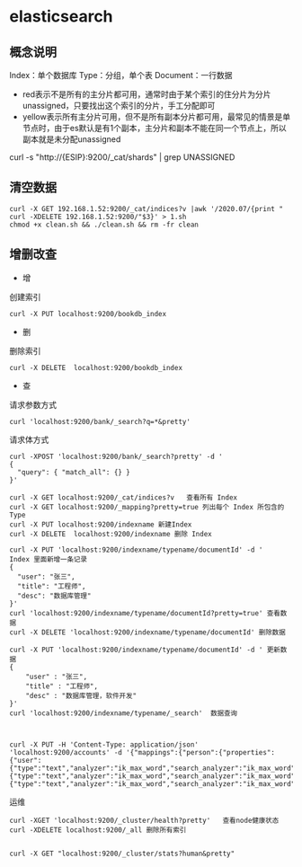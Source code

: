 # elasticsearch


## 概念说明

Index：单个数据库
Type：分组，单个表
Document：一行数据

- red表示不是所有的主分片都可用，通常时由于某个索引的住分片为分片unassigned，只要找出这个索引的分片，手工分配即可
- yellow表示所有主分片可用，但不是所有副本分片都可用，最常见的情景是单节点时，由于es默认是有1个副本，主分片和副本不能在同一个节点上，所以副本就是未分配unassigned


curl -s "http://{ESIP}:9200/_cat/shards" | grep UNASSIGNED



## 清空数据
```
curl -X GET 192.168.1.52:9200/_cat/indices?v |awk '/2020.07/{print " curl -XDELETE 192.168.1.52:9200/"$3}' > 1.sh 
chmod +x clean.sh && ./clean.sh && rm -fr clean
```



## 增删改查

- 增

创建索引
```
curl -X PUT localhost:9200/bookdb_index 
```

- 删

删除索引
```
curl -X DELETE  localhost:9200/bookdb_index 
```
- 查

请求参数方式
```
curl 'localhost:9200/bank/_search?q=*&pretty'
```

请求体方式

```
curl -XPOST 'localhost:9200/bank/_search?pretty' -d '
{
  "query": { "match_all": {} }
}'
```




```
curl -X GET localhost:9200/_cat/indices?v   查看所有 Index
curl -X GET localhost:9200/_mapping?pretty=true 列出每个 Index 所包含的 Type
curl -X PUT localhost:9200/indexname 新建Index
curl -X DELETE  localhost:9200/indexname 删除 Index

curl -X PUT 'localhost:9200/indexname/typename/documentId' -d '     Index 里面新增一条记录
{
  "user": "张三",
  "title": "工程师",
  "desc": "数据库管理"
}' 
curl 'localhost:9200/indexname/typename/documentId?pretty=true' 查看数据
curl -X DELETE 'localhost:9200/indexname/typename/documentId' 删除数据

curl -X PUT 'localhost:9200/indexname/typename/documentId' -d ' 更新数据
{
    "user" : "张三",
    "title" : "工程师",
    "desc" : "数据库管理，软件开发"
}' 
curl 'localhost:9200/indexname/typename/_search'  数据查询



curl -X PUT -H 'Content-Type: application/json' 'localhost:9200/accounts' -d '{"mappings":{"person":{"properties":{"user":{"type":"text","analyzer":"ik_max_word","search_analyzer":"ik_max_word"},"title":{"type":"text","analyzer":"ik_max_word","search_analyzer":"ik_max_word"},"desc":{"type":"text","analyzer":"ik_max_word","search_analyzer":"ik_max_word"}}}}}'

```
运维
```
curl -XGET 'localhost:9200/_cluster/health?pretty'   查看node健康状态
curl -XDELETE localhost:9200/_all 删除所有索引


curl -X GET "localhost:9200/_cluster/stats?human&pretty"
```